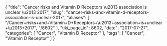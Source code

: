 {
    "title": "Cancer risks and Vitamin D Receptors \u2013 association is unclear \u2013 2017",
    "slug": "cancer-risks-and-vitamin-d-receptors-association-is-unclear-2017",
    "aliases": [
        "/Cancer+risks+and+Vitamin+D+Receptors+\u2013+association+is+unclear+\u2013+2017",
        "/8602"
    ],
    "tiki_page_id": 8602,
    "date": "2017-07-27",
    "categories": [
        "Cancer",
        "Vitamin D Receptor"
    ],
    "tags": [
        "Cancer",
        "Vitamin D Receptor"
    ]
}